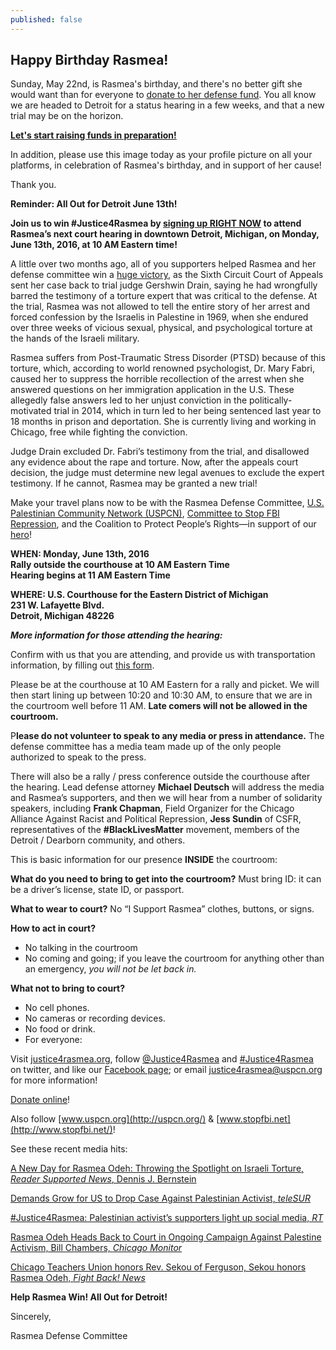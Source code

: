 ```yaml
---
published: false
---
```



## Happy Birthday Rasmea!

Sunday, May 22nd, is Rasmea's birthday, and there's no better gift she would want than for everyone to [donate to her defense fund](http://justice4rasmea.org/donate/). You all know we are headed to Detroit for a status hearing in a few weeks, and that a new trial may be on the horizon.

**[Let's start raising funds in preparation!](http://justice4rasmea.org/donate/)**

In addition, please use this image today as your profile picture on all your platforms, in celebration of Rasmea's birthday, and in support of her cause!

Thank you.
 

**Reminder: All Out for Detroit June 13th!**

**Join us to win #Justice4Rasmea by [signing up RIGHT NOW](https://docs.google.com/forms/d/1ru4N5poBF6KsKCmq7ufDuNAGKX7dkoaVKGMFMsvNiaw/viewform?c=0&w=1) to attend Rasmea’s next court hearing in downtown Detroit, Michigan, on Monday, June 13th, 2016, at 10 AM Eastern time!**

A little over two months ago, all of you supporters helped Rasmea and her defense committee win a [huge victory](http://justice4rasmea.org/news/2016/02/26/Rasmea-Defense-Committee-celebrating-today-planning-next-steps/), as the Sixth Circuit Court of Appeals sent her case back to trial judge Gershwin Drain, saying he had wrongfully barred the testimony of a torture expert that was critical to the defense. At the trial, Rasmea was not allowed to tell the entire story of her arrest and forced confession by the Israelis in Palestine in 1969, when she endured over three weeks of vicious sexual, physical, and psychological torture at the hands of the Israeli military.

Rasmea suffers from Post-Traumatic Stress Disorder (PTSD) because of this torture, which, according to world renowned psychologist, Dr. Mary Fabri, caused her to suppress the horrible recollection of the arrest when she answered questions on her immigration application in the U.S.  These allegedly false answers led to her unjust conviction in the politically-motivated trial in 2014, which in turn led to her being sentenced last year to 18 months in prison and deportation. She is currently living and working in Chicago, free while fighting the conviction. 
 
Judge Drain excluded Dr. Fabri’s testimony from the trial, and disallowed any evidence about the rape and torture. Now, after the appeals court decision, the judge must determine new legal avenues to exclude the expert testimony. If he cannot, Rasmea may be granted a new trial!
 
Make your travel plans now to be with the Rasmea Defense Committee, [U.S. Palestinian Community Network (USPCN)](http://uspcn.org/), [Committee to Stop FBI Repression](http://www.stopfbi.net/), and the Coalition to Protect People’s Rights—in support of our [hero](http://justice4rasmea.org/about/)!
 
**WHEN: Monday, June 13th, 2016
<br>Rally outside the courthouse at 10 AM Eastern Time 
<br>Hearing begins at 11 AM Eastern Time**

**WHERE: U.S. Courthouse for the Eastern District of Michigan
<br>231 W. Lafayette Blvd.
<br>Detroit, Michigan 48226**
 
 
**_More information for those attending the hearing:_**

Confirm with us that you are attending, and provide us with transportation information, by filling out [this form](https://docs.google.com/forms/d/1ru4N5poBF6KsKCmq7ufDuNAGKX7dkoaVKGMFMsvNiaw/viewform?c=0&w=1).

Please be at the courthouse at 10 AM Eastern for a rally and picket. We will then start lining up between 10:20 and 10:30 AM, to ensure that we are in the courtroom well before 11 AM. **Late comers will not be allowed in the courtroom.**

P**lease do not volunteer to speak to any media or press in attendance.** The defense committee has a media team made up of the only people authorized to speak to the press.

There will also be a rally / press conference outside the courthouse after the hearing. Lead defense attorney **Michael Deutsch** will address the media and Rasmea’s supporters, and then we will hear from a number of solidarity speakers, including **Frank Chapman**, Field Organizer for the Chicago Alliance Against Racist and Political Repression, **Jess Sundin** of CSFR, representatives of the **#BlackLivesMatter** movement, members of the Detroit / Dearborn community, and others.  

This is basic information for our presence **INSIDE** the courtroom:  

**What do you need to bring to get into the courtroom?** Must bring ID: it can be a driver’s license, state ID, or passport.
 
**What to wear to court?** No “I Support Rasmea” clothes, buttons, or signs.
 
**How to act in court?**
- No talking in the courtroom
- No coming and going; if you leave the courtroom for anything other than an emergency, _you will not be let back in._

**What not to bring to court?**
- No cell phones.
- No cameras or recording devices.
- No food or drink.
- For everyone:


Visit [justice4rasmea.org](http://justice4rasmea.org/), follow [@Justice4Rasmea](https://twitter.com/justice4rasmea) and [#Justice4Rasmea](https://twitter.com/hashtag/Justice4Rasmea?src=hash) on twitter, and like our [Facebook page](https://www.facebook.com/Free-Rasmea-Now-678264732186412/); or email justice4rasmea@uspcn.org for more information!

[Donate online](http://justice4rasmea.org/donate/)!  

Also follow [www.uspcn.org](http://uspcn.org/)  & [www.stopfbi.net](http://www.stopfbi.net/)!  

See these recent media hits:

[A New Day for Rasmea Odeh: Throwing the Spotlight on Israeli Torture, _Reader Supported News_, Dennis J. Bernstein](http://readersupportednews.org/opinion2/277-75/36119-a-new-day-for-rasmea-odeh-throwing-the-spotlight-on-israeli-torture)

[Demands Grow for US to Drop Case Against Palestinian Activist, _teleSUR_](http://www.telesurtv.net/english/news/Supporters-Campaign-to-Free-US-Palestinian-Activist-Rasmea-Odeh-20160128-0005.html)

[#Justice4Rasmea: Palestinian activist’s supporters light up social media, _RT_](https://www.rt.com/news/330533-palestinian-activist-trial-us-israel/)

[Rasmea Odeh Heads Back to Court in Ongoing Campaign Against Palestine Activism, Bill Chambers, _Chicago Monitor_](http://chicagomonitor.com/2016/04/rasmea-odeh-heads-back-to-court-in-ongoing-campaign-against-palestine-activism/)

[Chicago Teachers Union honors Rev. Sekou of Ferguson, Sekou honors Rasmea Odeh, _Fight Back! News_](http://www.fightbacknews.org/2016/1/20/chicago-teachers-union-honors-rev-sekou-ferguson-sekou-honors-rasmea-odeh)

**Help Rasmea Win! All Out for Detroit!**

Sincerely,
 
Rasmea Defense Committee
